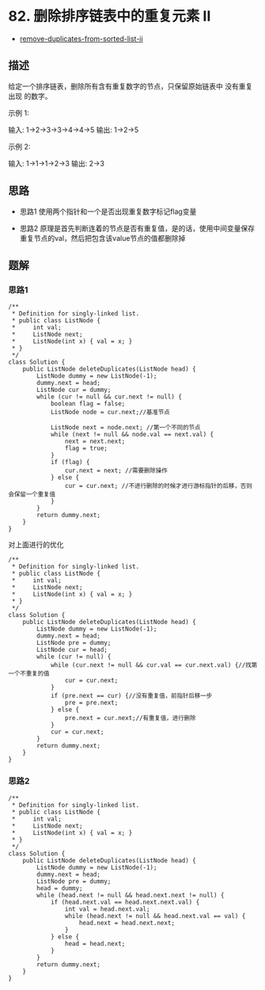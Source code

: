 # 82. 删除排序链表中的重复元素 II

- [remove-duplicates-from-sorted-list-ii](https://leetcode-cn.com/problems/remove-duplicates-from-sorted-list-ii/)

## 描述

给定一个排序链表，删除所有含有重复数字的节点，只保留原始链表中 没有重复出现 的数字。

示例 1:

输入: 1->2->3->3->4->4->5
输出: 1->2->5

示例 2:

输入: 1->1->1->2->3
输出: 2->3

## 思路

- 思路1
使用两个指针和一个是否出现重复数字标记flag变量

- 思路2
原理是首先判断连着的节点是否有重复值，是的话，使用中间变量保存重复节点的val，然后把包含该value节点的值都删除掉



## 题解



### 思路1

```
/**
 * Definition for singly-linked list.
 * public class ListNode {
 *     int val;
 *     ListNode next;
 *     ListNode(int x) { val = x; }
 * }
 */
class Solution {
    public ListNode deleteDuplicates(ListNode head) {
        ListNode dummy = new ListNode(-1);
        dummy.next = head;
        ListNode cur = dummy;
        while (cur != null && cur.next != null) {
            boolean flag = false;
            ListNode node = cur.next;//基准节点
            
            ListNode next = node.next; //第一个不同的节点
            while (next != null && node.val == next.val) {
                next = next.next;
                flag = true;
            }
            if (flag) {
                cur.next = next; //需要删除操作
            } else {
                cur = cur.next; //不进行删除的时候才进行游标指针的后移，否则会保留一个重复值
            }
        }
        return dummy.next;
    }
}

```

对上面进行的优化
```
/**
 * Definition for singly-linked list.
 * public class ListNode {
 *     int val;
 *     ListNode next;
 *     ListNode(int x) { val = x; }
 * }
 */
class Solution {
    public ListNode deleteDuplicates(ListNode head) {
        ListNode dummy = new ListNode(-1);
        dummy.next = head;
        ListNode pre = dummy;
        ListNode cur = head;
        while (cur != null) {
            while (cur.next != null && cur.val == cur.next.val) {//找第一个不重复的值
                cur = cur.next;
            }
            if (pre.next == cur) {//没有重复值，前指针后移一步
                pre = pre.next;
            } else {
                pre.next = cur.next;//有重复值，进行删除
            }
            cur = cur.next;
        }
        return dummy.next;
    }
}
```



### 思路2
```
/**
 * Definition for singly-linked list.
 * public class ListNode {
 *     int val;
 *     ListNode next;
 *     ListNode(int x) { val = x; }
 * }
 */
class Solution {
    public ListNode deleteDuplicates(ListNode head) {
        ListNode dummy = new ListNode(-1);
        dummy.next = head;
        ListNode pre = dummy;
        head = dummy;
        while (head.next != null && head.next.next != null) {
            if (head.next.val == head.next.next.val) {
                int val = head.next.val;
                while (head.next != null && head.next.val == val) {
                    head.next = head.next.next;
                }
            } else {
                head = head.next;
            }
        }
        return dummy.next;
    }
}

```